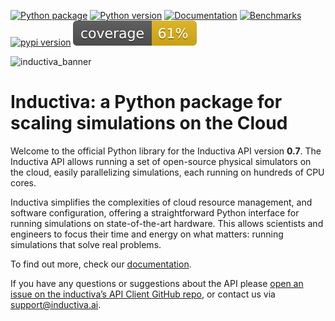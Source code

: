 
[![Python package](https://github.com/inductiva/inductiva/actions/workflows/python-package.yml/badge.svg)](https://github.com/inductiva/inductiva/actions/workflows/python-package.yml) [![Python version](https://img.shields.io/pypi/pyversions/inductiva.svg)](https://www.python.org/downloads/) [![Documentation](https://img.shields.io/badge/Documentation-blue.svg)](https://docs.inductiva.ai/en/latest/) [![Benchmarks](https://img.shields.io/badge/Benchmarks-blue.svg)](https://benchmarks.inductiva.ai) <a href="https://pypi.org/project/inductiva/"><img src="https://img.shields.io/pypi/v/inductiva" alt="pypi version"></a> ![coverage badge](https://raw.githubusercontent.com/inductiva/inductiva/Inductiva-badges/badges/cov.svg)

![inductiva_banner](https://github.com/inductiva/inductiva/assets/7538022/85569dd8-3beb-4ac3-8cbe-78e300a28fde)

# Inductiva: a Python package for scaling simulations on the Cloud

Welcome to the official Python library for the Inductiva API version **0.7**. 
The Inductiva API allows running a set of open-source physical
simulators on the cloud, easily parallelizing simulations, each running
on hundreds of CPU cores.

Inductiva simplifies the complexities of cloud resource management, and software
configuration, offering a straightforward Python interface for running simulations
on state-of-the-art hardware. This allows scientists and engineers to focus their
time and energy on what matters: running simulations that solve real problems.

To find out more, check our [documentation](https://docs.inductiva.ai/).


If you have any questions or suggestions about the API please
[open an issue on the inductiva’s API Client GitHub repo](https://github.com/inductiva/inductiva/issues),
or contact us via [support@inductiva.ai](mailto:support@inductiva.ai).
